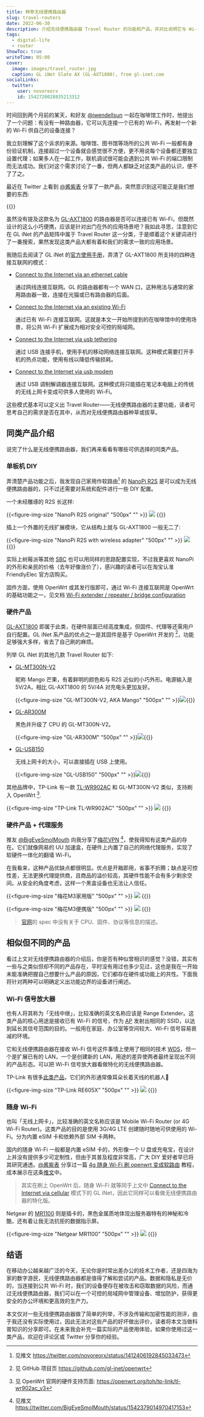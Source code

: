 ```yaml
---
title: 种草无线便携路由器
slug: travel-routers
date: 2022-06-30
description: 介绍无线便携路由器 Travel Router 的功能和产品，并对比说明它与 Wi-Fi 信号放大器和随身 Wi-Fi 的差异。
tags:
  - digital-life
  - router
ShowToc: true
writeTime: 05:00
cover:
  image: images/travel_router.jpg
  caption: GL iNet Slate AX (GL-AXT1800), from gl-inet.com
socialLinks:
  twitter:
    user: novoreorx
    id: 1542720028835213312
---
```


时间回到两个月前的某天，和好友 [@iwendellsun](https://github.com/xwjdsh) 一起在咖啡馆工作时，他提出了一个问题：有没有一种路由器，它可以先连接一个已有的 Wi-Fi，再发射一个新的 Wi-Fi 供自己的设备连接？

我立刻理解了这个诉求的来源。咖啡馆、图书馆等场所的公共 Wi-Fi 一般都有身份验证机制，连接超过一个设备就会感觉很不方便，更不用说每个设备都还要独立设置代理；如果多人在一起工作，联机调试很可能会遇到公共 Wi-Fi 的端口限制而无法成功。我们对这个需求讨论了一番，但两人都缺乏对这类产品的认识，便不了了之。

最近在 Twitter 上看到 [@酱紫表](https://twitter.com/pengchujin) 分享了一款产品，突然意识到这可能正是我们想要的东西:

{{<social-quote-tweet id="1542120681520844801" user="pengchujin" />}}

虽然没有提及这款名为 [GL-AXT1800](https://www.gl-inet.com/products/gl-axt1800/) 的路由器是否可以连接已有 Wi-Fi，但既然设计的这么小巧便携，应该是针对出门在外的应用场景吧？我如此寻思，注意到它在 GL iNet 的产品矩阵中属于 Travel Router 这一分类，于是顺着这个关键词进行了一番搜索，果然发现这类产品大都有着和我们的需求一致的应用场景。

我随后去阅读了 GL iNet 的[官方使用手册](https://docs.gl-inet.com/en/4/user_guide/)，弄清了 GL-AXT1800 所支持的四种连接互联网的模式：

-   [Connect to the Internet via an ethernet cable](https://docs.gl-inet.com/en/4/tutorials/internet_ethernet)
  
    通过网线连接互联网。GL 的路由器都有一个 WAN 口，这种用法与通常的家用路由器一致，连接在光猫或已有路由器的后面。
-   [Connect to the Internet via an existing Wi-Fi](https://docs.gl-inet.com/en/4/tutorials/internet_repeater)
  
    通过已有 Wi-Fi 连接互联网。这就是本文一开始所提到的在咖啡馆中的使用场景，将公共 Wi-Fi 扩展成为相对安全可控的局域网。
-   [Connect to the Internet via usb tethering](https://docs.gl-inet.com/en/4/tutorials/internet_tethering)
  
    通过 USB 连接手机，使用手机的移动网络连接互联网。这种模式需要打开手机的热点功能，使用有线以降低传输损耗。
-   [Connect to the Internet via usb modem](https://docs.gl-inet.com/en/4/tutorials/internet_cellular)
  
    通过 USB 调制解调器连接互联网。这种模式将只能插在笔记本电脑上的传统的无线上网卡变成可供多人使用的 Wi-Fi。

这些模式基本可以定义出 Travel Router——无线便携路由器的主要功能，读者可思考自己的需求是否在其中，从而对无线便携路由器种草或拔草。

## 同类产品介绍

说完了什么是无线便携路由器，我们再来看看有哪些可供选择的同类产品。

### 单板机 DIY

弄清楚产品功能之后，我发现自己家用作软路由[^1] 的 [NanoPi R2S](https://www.friendlyelec.com/index.php?route=product/product&product_id=282) 是可以成为无线便携路由器的，只不过还需要对系统和配件进行一些 DIY 配置。

一个未经雕琢的 R2S 长这样:

{{<figure-img-size "NanoPi R2S original" "500px" "" >}}
![](images/r2s.png)
{{</figure-img-size>}}

插上一个外置的无线扩展模块，它从结构上就与 GL-AXT1800 一般无二了:

{{<figure-img-size "NanoPi R2S with wireless adapter" "500px" "" >}}
![](images/r2s-2.png)
{{</figure-img-size>}}

实际上树莓派等其他 [SBC](https://en.wikipedia.org/wiki/Single-board_computer) 也可以用同样的思路配置实现，不过我更喜欢 NanoPi 的外形和亲民的价格（去年好像涨价了），感兴趣的读者可以在淘宝认准 FriendlyElec 官方店购买。

固件方面，使用 OpenWrt 或其发行版即可，通过 Wi-Fi 连接互联网是 OpenWrt 的基础功能之一，见文档 [Wi-Fi extender / repeater / bridge configuration](https://openwrt.org/docs/guide-user/network/wifi/relay_configuration)

### 硬件产品

[GL-AXT1800](https://www.gl-inet.com/products/gl-axt1800/) 即属于此类，在硬件层面已经高度集成，但固件、代理等还需用户自行配置。GL iNet 系产品的优点之一是其固件是基于 OpenWrt 开发的 [^2]，功能足够强大多样，省去了自己刷的麻烦。

列举 GL iNet 的其他几款 Travel Router 如下:

- [GL-MT300N-V2](https://www.gl-inet.com/products/gl-mt300n-v2/)
  
    昵称 Mango 芒果，有着鲜明的颜色和与 R2S 近似的小巧外形。电源输入是 5V/2A，相比 GL-AXT1800 的 5V/4A 对充电头更加友好。
    
    {{<figure-img-size "GL-MT300N-V2, AKA Mango" "500px" "" >}}![](images/mango.png){{</figure-img-size>}}
- [GL-AR300M](https://www.gl-inet.com/products/gl-ar300m/)
  
    黑色并升级了 CPU 的 GL-MT300N-V2。
    
    {{<figure-img-size "GL-AR300M" "500px" "" >}}![](images/gl-ar300m.png){{</figure-img-size>}}
- [GL-USB150](https://www.gl-inet.com/products/gl-usb150/)
  
    无线上网卡的大小，可以直接插在 USB 上使用。
    
    {{<figure-img-size "GL-USB150" "500px" "" >}}![](images/gl-usb150.png){{</figure-img-size>}}

其他品牌中，TP-Link 有一款 [TL-WR902AC](https://www.tp-link.com/us/home-networking/wifi-router/tl-wr902ac/) 和 GL-MT300N-V2 类似，支持刷入 OpenWrt [^3].

{{<figure-img-size "TP-Link TL-WR902AC" "500px" "" >}}
![](images/TL-WR902AC.png)
{{</figure-img-size>}}

### 硬件产品 + 代理服务

推友 [@BigEyeSmolMouth](https://twitter.com/BigEyeSmolMouth)  向我分享了[梅花VPN](https://www.meihuavpn.com/) [^4]，使我得知有这类产品的存在。它们就像网易的 UU 加速盒，在硬件上内置了自己的网络代理服务，实现了软硬件一体化的翻墙 Wi-Fi。

在我看来，这种产品优缺点都很明显。优点是开箱即用，省事不折腾；缺点是可控性差，无法更换代理提供商，且商品的溢价较高，其硬件性能不会有多少剩余空间。从安全的角度考虑，这样一个黑盒设备也无法让人信任。

{{<figure-img-size "梅花M3家用版" "500px" "" >}}
![](images/meihua.png)
{{</figure-img-size>}}

{{<figure-img-size "梅花M3便携版" "500px" "" >}}
![](images/meihua-1.png)
{{</figure-img-size>}}

> [官网](https://www.meihuavpn.com/collections/shop/products/11offer-h)的 spec 中没有关于 CPU、固件、协议等信息的描述。

## 相似但不同的产品

看过上文对无线便携路由器的介绍后，你是否有种似曾相识的感觉？没错，其实有一些与之类似但却不同的产品存在，平时没有用过也多少见过，这也是我在一开始未能准确把握自己想要什么产品的原因，它们都存在硬件或功能上的共性。下面我将针对两种可以明确定义出功能边界的设备进行阐述。

### Wi-Fi 信号放大器

也有人将其称为「无线中继」，比较准确的英文名称应该是 Range Extender。这类产品的核心用途是接收已有 Wi-Fi 的信号，作为 [AP](https://en.wikipedia.org/wiki/Wireless_access_point) 发射出相同的 SSID，以达到延长其信号范围的目的。一般用在家庭、办公室等空间较大、Wi-Fi 信号容易衰减的环境。

它和无线便携路由器在接收 Wi-Fi 信号这件事情上使用了相同的技术 [WDS](https://en.wikipedia.org/wiki/Wireless_distribution_system)，但一个是扩展已有的 LAN，一个是创建新的 LAN，用途的差异使两者最终呈现出不同的产品形态。可以把 Wi-Fi 信号放大器看做特化的无线便携路由器。

TP-Link 有很多[此类产品](https://www.tp-link.com/hk/home-networking/range-extender/)，它们的外形通常像耳朵长着天线的机器人🤖

{{<figure-img-size "TP-Link RE605X" "500px" "" >}}
![](images/TPLink-RE605X.png)
{{</figure-img-size>}}

### 随身 Wi-Fi

也叫「无线上网卡」，比较准确的英文名称应该是 Mobile Wi-Fi Router (or 4G Wi-Fi Router)。这类产品的目的是使用 3G/4G LTE 创建随时随地可供使用的 Wi-Fi。分为内置 eSIM 卡和依赖外部 SIM 卡两种。

国内的随身 Wi-Fi 一般都是内置 eSIM 卡的，外形像一个 U 盘或充电宝，在设计上并没有提供多少可定制性，但由于其普及程度非常高，广大 DIY 爱好者早已将其研究通透。[@酱紫表](https://twitter.com/pengchujin) 分享过一篇 [4g 随身 Wi-Fi 刷 openwrt 变成软路由](https://qust.me/post/msm8916/) 教程，成本展示在这条[推文](https://twitter.com/pengchujin/status/1536310680109735936)中。

> 其实在刷上 OpenWrt 后，随身 Wi-Fi 就等同于上文中 [Connect to the Internet via cellular](https://docs.gl-inet.com/en/4/tutorials/internet_cellular/) 模式下的  GL iNet，因此它同样可以看做无线便携路由器的特化版。

Netgear 的 [MR1100](https://www.netgear.com/home/mobile-wifi/hotspots/mr1100/) 则是插卡的，黑色金属质地体现出服务器特有的神秘和冷酷，还有着让我无法抗拒的数据指示屏。

{{<figure-img-size "Netgear MR1100" "500px" "" >}}
![](images/netgear.png)
{{</figure-img-size>}}


## 结语

在移动办公越来越广泛的今天，无论你是时常出差办公的技术工作者，还是四海为家的数字游民，无线便携路由器都是值得了解和尝试的产品。数据和隐私是无价的，当连接到公共 Wi-Fi 时，我们的设备便存在被攻击和窃取数据的风险，而通过无线便携路由器，我们可以在一个可控的局域网中管理设备、增加防护，获得更安全的办公环境和更高效的生产力。

本文仅对一些无线便携路由器做了简单的列举，不涉及传输和加密性能的测评，由于我还没有实际使用过，因此无法对这些产品的好坏做出评价，读者将本文当做科普知识的分享即可。在未来我会补充一篇实际的产品使用体验，如果你使用过这一类产品，欢迎在评论区或 Twitter 分享你的经验。

[^1]: 见推文 https://twitter.com/novoreorx/status/1412406192845033473

[^2]: 见 GitHub 项目页 https://github.com/gl-inet/openwrt

[^3]: 见 OpenWrt 官网的硬件支持页面: https://openwrt.org/toh/tp-link/tl-wr902ac_v3

[^4]: 见推文 https://twitter.com/BigEyeSmolMouth/status/1542379014970417153